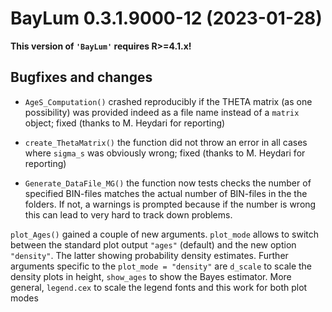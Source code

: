 




<!-- NEWS.md was auto-generated by NEWS.Rmd. Please DO NOT edit by hand!-->

# BayLum 0.3.1.9000-12 (2023-01-28)

**This version of `'BayLum'` requires R\>=4.1.x!**

## Bugfixes and changes

- `AgeS_Computation()` crashed reproducibly if the THETA matrix (as one
  possibility) was provided indeed as a file name instead of a `matrix`
  object; fixed (thanks to M. Heydari for reporting)

- `create_ThetaMatrix()` the function did not throw an error in all
  cases where `sigma_s` was obviously wrong; fixed (thanks to M. Heydari
  for reporting)

- `Generate_DataFile_MG()` the function now tests checks the number of
  specified BIN-files matches the actual number of BIN-files in the the
  folders. If not, a warnings is prompted because if the number is wrong
  this can lead to very hard to track down problems.

`plot_Ages()` gained a couple of new arguments. `plot_mode` allows to
switch between the standard plot output `"ages"` (default) and the new
option `"density"`. The latter showing probability density estimates.
Further arguments specific to the `plot_mode = "density"` are `d_scale`
to scale the density plots in height, `show_ages` to show the Bayes
estimator. More general, `legend.cex` to scale the legend fonts and this
work for both plot modes
